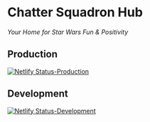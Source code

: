 # Chatter Squadron Hub
*Your Home for Star Wars Fun & Positivity*

## Production

[![Netlify Status-Production](https://api.netlify.com/api/v1/badges/36074b2b-b7ae-4650-b3f9-cec6700d992c/deploy-status)](https://app.netlify.com/sites/chatter-squadron-hub-prod/deploys)

## Development

[![Netlify Status-Development](https://api.netlify.com/api/v1/badges/3b6dda40-ca02-4bec-8319-38bf0f6f6a02/deploy-status)](https://app.netlify.com/sites/chatter-squadron-hub-dev/deploys)
